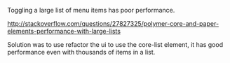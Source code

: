 Toggling a large list of menu items has poor performance.

http://stackoverflow.com/questions/27827325/polymer-core-and-paper-elements-performance-with-large-lists

Solution was to use refactor the ui to use the core-list element, it has good performance even with thousands of items in a list.
